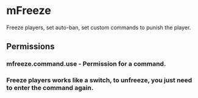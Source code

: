 # mFreeze
Freeze players, set auto-ban, set custom commands to punish the player.

## Permissions
### mfreeze.command.use - Permission for a command.

### Freeze players works like a switch, to unfreeze, you just need to enter the command again.
